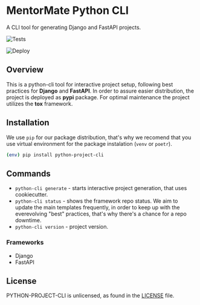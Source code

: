 # MentorMate Python CLI
A CLI tool for generating Django and FastAPI projects.

![Tests](https://github.com/MentorMate/python-project-cli/actions/workflows/tests.yaml/badge.svg)

![Deploy](https://github.com/MentorMate/python-project-cli/actions/workflows/main_release.yaml/badge.svg)

## Overview
This is a python-cli tool for interactive project setup, following best practices for **Django** and **FastAPI**.
In order to assure easier distribution, the project is deployed as **pypi** package.
For optimal maintenance the project utilizes the **tox** framework.

## Installation
We use `pip` for our package distribution, that's why we recomend that you use virtual environment for the package instalation (`venv` or `poetr`).
```bash
(env) pip install python-project-cli
```

## Commands
- `python-cli generate` - starts interactive project generation, that uses cookiecutter.
- `python-cli status` - shows the framework repo status. We aim to update the main templates frequently, in order to keep up with the everevolving "best" practices, that's why there's a chance for a repo downtime.
- `python-cli version` - project version.

### Frameworks
- Django
- FastAPI



## License

PYTHON-PROJECT-CLI is unlicensed, as found in the
[LICENSE](https://github.com/MentorMate/python-project-cli/blob/development/LICENSE) file.
